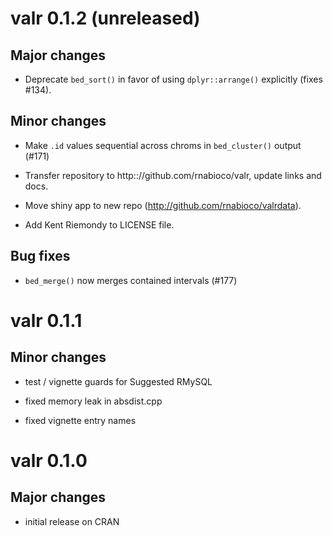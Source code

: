 # valr 0.1.2 (unreleased)

## Major changes

* Deprecate `bed_sort()` in favor of using `dplyr::arrange()` explicitly (fixes #134).

## Minor changes


* Make `.id` values sequential across chroms in `bed_cluster()` output (#171)

* Transfer repository to http:://github.com/rnabioco/valr, update links and docs.

* Move shiny app to new repo (http://github.com/rnabioco/valrdata).

* Add Kent Riemondy to LICENSE file.

## Bug fixes

* `bed_merge()` now merges contained intervals (#177)

# valr 0.1.1

## Minor changes

- test / vignette guards for Suggested RMySQL

- fixed memory leak in absdist.cpp

- fixed vignette entry names

# valr 0.1.0

## Major changes

- initial release on CRAN
